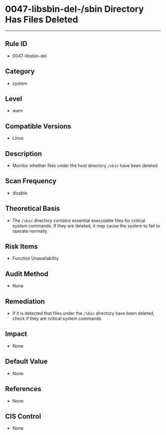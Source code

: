 # 0047-libsbin-del-/sbin Directory Has Files Deleted
---

## Rule ID

- 0047-libsbin-del


## Category

- system


## Level

- warn


## Compatible Versions


- Linux




## Description


- Monitor whether files under the host directory `/sbin` have been deleted



## Scan Frequency
- disable

## Theoretical Basis


- The `/sbin` directory contains essential executable files for critical system commands. If they are deleted, it may cause the system to fail to operate normally.



## Risk Items


- Function Unavailability



## Audit Method
- None



## Remediation
- If it is detected that files under the `/sbin` directory have been deleted, check if they are critical system commands



## Impact


- None




## Default Value


- None




## References


- None



## CIS Control


- None